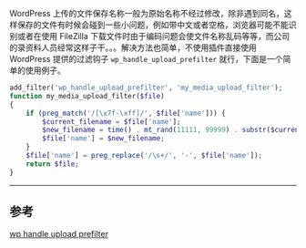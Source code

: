 <!-- title:WordPress 对上传的文件进行预处理 -->
<!-- keywords:WordPress -->

WordPress 上传的文件保存名称一般为原始名称不经过修改，除非遇到同名，这样保存的文件有时候会碰到一些小问题，例如带中文或者空格，浏览器可能不能识别或者在使用 FileZilla 下载文件时由于编码问题会使文件名称乱码等等，而公司的录资料人员经常这样子干。。。解决方法也简单，不使用插件直接使用 WordPress 提供的过滤钩子 `wp_handle_upload_prefilter` 就行，下面是一个简单的使用例子。

```php
add_filter('wp_handle_upload_prefilter', 'my_media_upload_filter');
function my_media_upload_filter($file)
{
    if (preg_match('/[\x7f-\xff]/', $file['name'])) {
        $current_filename = $file['name'];
        $new_filename = time() . mt_rand(11111, 99999) . substr($current_filename, strrpos($current_filename, '.'));
        $file['name'] = $new_filename;
    }
    $file['name'] = preg_replace('/\s+/', '-', $file['name']);
    return $file;
}
```

---

## 参考

[wp handle upload prefilter](https://codex.wordpress.org/Plugin_API/Filter_Reference/wp_handle_upload_prefilter)
